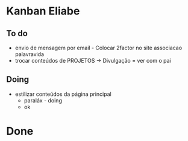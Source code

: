 # Kanban Eliabe

## To do

- envio de mensagem por email - Colocar 2factor no site associacao palavravida
- trocar conteúdos de PROJETOS -> Divulgação = ver com o pai

## Doing

- estilizar conteúdos da página principal
  - paraláx - doing
   - ok

# Done
